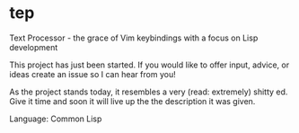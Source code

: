 # tep
Text Processor - the grace of Vim keybindings with a focus on Lisp development

This project has just been started. If you would like to offer input, advice, or ideas create an issue so I can hear from you!

As the project stands today, it resembles a very (read: extremely) shitty ed. Give it time and soon it will live up the the description it was given.

Language: Common Lisp
